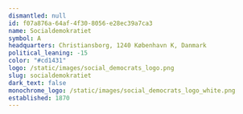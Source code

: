 ```yaml
---
dismantled: null
id: f07a876a-64af-4f30-8056-e28ec39a7ca3
name: Socialdemokratiet
symbol: A
headquarters: Christiansborg, 1240 København K, Danmark
political_leaning: -15
color: "#cd1431"
logo: /static/images/social_democrats_logo.png
slug: socialdemokratiet
dark_text: false
monochrome_logo: /static/images/social_democrats_logo_white.png
established: 1870
---
```


